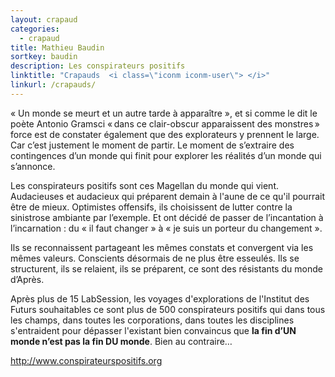 ```yaml
---
layout: crapaud
categories:
  - crapaud
title: Mathieu Baudin
sortkey: baudin
description: Les conspirateurs positifs
linktitle: "Crapauds  <i class=\"iconm iconm-user\"> </i>"
linkurl: /crapauds/
---
```


« Un monde se meurt et un autre tarde à apparaître », et si comme le dit le poète Antonio Gramsci « dans ce clair-obscur apparaissent des monstres » force est de constater également que des explorateurs y prennent le large. Car c’est justement le moment de partir. Le moment de s’extraire des contingences d’un monde qui finit pour explorer les réalités d’un monde qui s’annonce.

Les conspirateurs positifs sont ces Magellan du monde qui vient. Audacieuses et audacieux qui préparent demain à l'aune de ce qu'il pourrait être de mieux. Optimistes offensifs, ils choisissent de lutter contre la sinistrose ambiante par l’exemple. Et ont décidé de passer de l’incantation à l’incarnation : du « il faut changer » à « je suis un porteur du changement ». 

Ils se reconnaissent partageant les mêmes constats et convergent via les mêmes valeurs. Conscients désormais de ne plus être esseulés. Ils se structurent, ils se relaient, ils se préparent, ce sont des résistants du monde d’Après.

Après plus de 15 LabSession, les voyages d'explorations de l'Institut des Futurs souhaitables ce sont plus de 500 conspirateurs positifs qui dans tous les champs, dans toutes les corporations, dans toutes les disciplines s'entraident pour dépasser l'existant bien convaincus que **la fin d’UN monde n’est pas la fin DU monde**. Bien au contraire…

<http://www.conspirateurspositifs.org>
